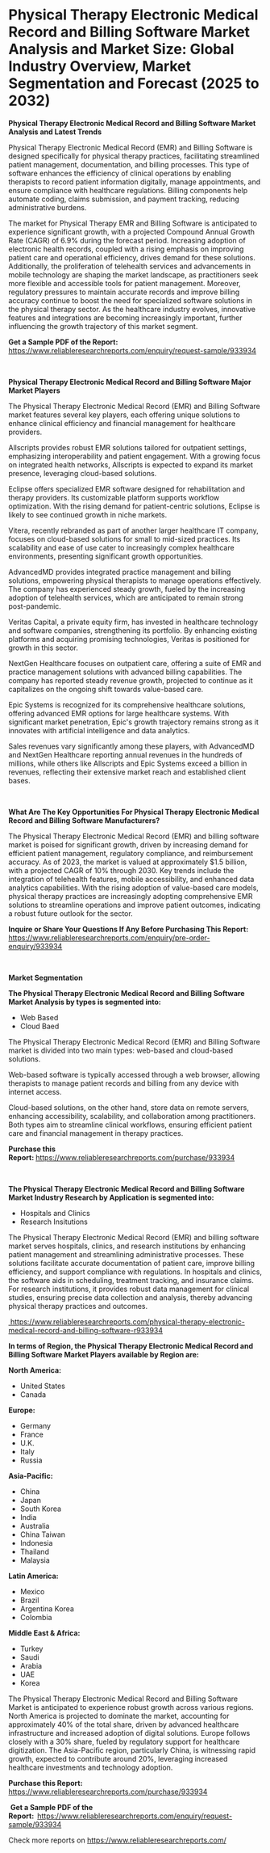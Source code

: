 <p><h1>Physical Therapy Electronic Medical Record and Billing Software Market Analysis and Market Size: Global Industry Overview, Market Segmentation and Forecast (2025 to 2032)</h1></p><p><strong>Physical Therapy Electronic Medical Record and Billing Software Market Analysis and Latest Trends</strong></p>
<p><p>Physical Therapy Electronic Medical Record (EMR) and Billing Software is designed specifically for physical therapy practices, facilitating streamlined patient management, documentation, and billing processes. This type of software enhances the efficiency of clinical operations by enabling therapists to record patient information digitally, manage appointments, and ensure compliance with healthcare regulations. Billing components help automate coding, claims submission, and payment tracking, reducing administrative burdens.</p><p>The market for Physical Therapy EMR and Billing Software is anticipated to experience significant growth, with a projected Compound Annual Growth Rate (CAGR) of 6.9% during the forecast period. Increasing adoption of electronic health records, coupled with a rising emphasis on improving patient care and operational efficiency, drives demand for these solutions. Additionally, the proliferation of telehealth services and advancements in mobile technology are shaping the market landscape, as practitioners seek more flexible and accessible tools for patient management. Moreover, regulatory pressures to maintain accurate records and improve billing accuracy continue to boost the need for specialized software solutions in the physical therapy sector. As the healthcare industry evolves, innovative features and integrations are becoming increasingly important, further influencing the growth trajectory of this market segment.</p></p>
<p><strong>Get a Sample PDF of the Report:&nbsp;</strong> <a href="https://www.reliableresearchreports.com/enquiry/request-sample/933934?utm_campaign=2042&utm_medium=2&utm_source=Github&utm_content=ia&utm_term=07032025&utm_id=physical-therapy-electronic-medical-record-and-billing-software">https://www.reliableresearchreports.com/enquiry/request-sample/933934</a></p>
<p>&nbsp;</p>
<p><strong>Physical Therapy Electronic Medical Record and Billing Software Major Market Players</strong></p>
<p><p>The Physical Therapy Electronic Medical Record (EMR) and Billing Software market features several key players, each offering unique solutions to enhance clinical efficiency and financial management for healthcare providers. </p><p>Allscripts provides robust EMR solutions tailored for outpatient settings, emphasizing interoperability and patient engagement. With a growing focus on integrated health networks, Allscripts is expected to expand its market presence, leveraging cloud-based solutions.</p><p>Eclipse offers specialized EMR software designed for rehabilitation and therapy providers. Its customizable platform supports workflow optimization. With the rising demand for patient-centric solutions, Eclipse is likely to see continued growth in niche markets.</p><p>Vitera, recently rebranded as part of another larger healthcare IT company, focuses on cloud-based solutions for small to mid-sized practices. Its scalability and ease of use cater to increasingly complex healthcare environments, presenting significant growth opportunities.</p><p>AdvancedMD provides integrated practice management and billing solutions, empowering physical therapists to manage operations effectively. The company has experienced steady growth, fueled by the increasing adoption of telehealth services, which are anticipated to remain strong post-pandemic.</p><p>Veritas Capital, a private equity firm, has invested in healthcare technology and software companies, strengthening its portfolio. By enhancing existing platforms and acquiring promising technologies, Veritas is positioned for growth in this sector.</p><p>NextGen Healthcare focuses on outpatient care, offering a suite of EMR and practice management solutions with advanced billing capabilities. The company has reported steady revenue growth, projected to continue as it capitalizes on the ongoing shift towards value-based care.</p><p>Epic Systems is recognized for its comprehensive healthcare solutions, offering advanced EMR options for large healthcare systems. With significant market penetration, Epic's growth trajectory remains strong as it innovates with artificial intelligence and data analytics.</p><p>Sales revenues vary significantly among these players, with AdvancedMD and NextGen Healthcare reporting annual revenues in the hundreds of millions, while others like Allscripts and Epic Systems exceed a billion in revenues, reflecting their extensive market reach and established client bases.</p></p>
<p>&nbsp;</p>
<p><strong>What Are The Key Opportunities For Physical Therapy Electronic Medical Record and Billing Software Manufacturers?</strong></p>
<p><p>The Physical Therapy Electronic Medical Record (EMR) and billing software market is poised for significant growth, driven by increasing demand for efficient patient management, regulatory compliance, and reimbursement accuracy. As of 2023, the market is valued at approximately $1.5 billion, with a projected CAGR of 10% through 2030. Key trends include the integration of telehealth features, mobile accessibility, and enhanced data analytics capabilities. With the rising adoption of value-based care models, physical therapy practices are increasingly adopting comprehensive EMR solutions to streamline operations and improve patient outcomes, indicating a robust future outlook for the sector.</p></p>
<p><strong>Inquire or Share Your Questions If Any Before Purchasing This Report:</strong> <a href="https://www.reliableresearchreports.com/enquiry/pre-order-enquiry/933934?utm_campaign=2042&utm_medium=2&utm_source=Github&utm_content=ia&utm_term=07032025&utm_id=physical-therapy-electronic-medical-record-and-billing-software">https://www.reliableresearchreports.com/enquiry/pre-order-enquiry/933934</a></p>
<p>&nbsp;</p>
<p><strong>Market Segmentation</strong></p>
<p><strong>The Physical Therapy Electronic Medical Record and Billing Software Market Analysis by types is segmented into:</strong></p>
<p><ul><li>Web Based</li><li>Cloud Baed</li></ul></p>
<p><p>The Physical Therapy Electronic Medical Record (EMR) and Billing Software market is divided into two main types: web-based and cloud-based solutions. </p><p>Web-based software is typically accessed through a web browser, allowing therapists to manage patient records and billing from any device with internet access. </p><p>Cloud-based solutions, on the other hand, store data on remote servers, enhancing accessibility, scalability, and collaboration among practitioners. Both types aim to streamline clinical workflows, ensuring efficient patient care and financial management in therapy practices.</p></p>
<p><strong>Purchase this Report:&nbsp;</strong><a href="https://www.reliableresearchreports.com/purchase/933934?utm_campaign=2042&utm_medium=2&utm_source=Github&utm_content=ia&utm_term=07032025&utm_id=physical-therapy-electronic-medical-record-and-billing-software">https://www.reliableresearchreports.com/purchase/933934</a></p>
<p>&nbsp;</p>
<p><strong>The Physical Therapy Electronic Medical Record and Billing Software Market Industry Research by Application is segmented into:</strong></p>
<p><ul><li>Hospitals and Clinics</li><li>Research Insitutions</li></ul></p>
<p><p>The Physical Therapy Electronic Medical Record (EMR) and billing software market serves hospitals, clinics, and research institutions by enhancing patient management and streamlining administrative processes. These solutions facilitate accurate documentation of patient care, improve billing efficiency, and support compliance with regulations. In hospitals and clinics, the software aids in scheduling, treatment tracking, and insurance claims. For research institutions, it provides robust data management for clinical studies, ensuring precise data collection and analysis, thereby advancing physical therapy practices and outcomes.</p></p>
<p><a href="https://www.reliableresearchreports.com/physical-therapy-electronic-medical-record-and-billing-software-r933934?utm_campaign=2042&utm_medium=2&utm_source=Github&utm_content=ia&utm_term=07032025&utm_id=physical-therapy-electronic-medical-record-and-billing-software">&nbsp;https://www.reliableresearchreports.com/physical-therapy-electronic-medical-record-and-billing-software-r933934</a></p>
<p><strong>In terms of Region, the Physical Therapy Electronic Medical Record and Billing Software Market Players available by Region are:</strong></p>
<p>
    <p> <strong> North America: </strong>
        <ul>
            <li>United States</li>
            <li>Canada</li>
        </ul>
        </p> 
    <p> <strong> Europe: </strong>
        <ul>
            <li>Germany</li>
            <li>France</li>
            <li>U.K.</li>
            <li>Italy</li>
            <li>Russia</li>
        </ul>
        </p> 
    <p> <strong> Asia-Pacific: </strong>
        <ul>
            <li>China</li>
            <li>Japan</li>
            <li>South Korea</li>
            <li>India</li>
            <li>Australia</li>
            <li>China Taiwan</li>
            <li>Indonesia</li>
            <li>Thailand</li>
            <li>Malaysia</li>
        </ul>
        </p> 
    <p> <strong> Latin America: </strong>
        <ul>
            <li>Mexico</li>
            <li>Brazil</li>
            <li>Argentina Korea</li>
            <li>Colombia</li>
        </ul>
        </p> 
    <p> <strong> Middle East & Africa: </strong>
        <ul>
            <li>Turkey</li>
            <li>Saudi</li>
            <li>Arabia</li>
            <li>UAE</li>
            <li>Korea</li>
        </ul>
    </p>
    </p>
<p><p>The Physical Therapy Electronic Medical Record and Billing Software Market is anticipated to experience robust growth across various regions. North America is projected to dominate the market, accounting for approximately 40% of the total share, driven by advanced healthcare infrastructure and increased adoption of digital solutions. Europe follows closely with a 30% share, fueled by regulatory support for healthcare digitization. The Asia-Pacific region, particularly China, is witnessing rapid growth, expected to contribute around 20%, leveraging increased healthcare investments and technology adoption.</p></p>
<p><strong>Purchase this Report: </strong><a href="https://www.reliableresearchreports.com/purchase/933934?utm_campaign=2042&utm_medium=2&utm_source=Github&utm_content=ia&utm_term=07032025&utm_id=physical-therapy-electronic-medical-record-and-billing-software">https://www.reliableresearchreports.com/purchase/933934</a></p>
<p>&nbsp;<strong>Get a Sample PDF of the Report:&nbsp;&nbsp;</strong><a href="https://www.reliableresearchreports.com/enquiry/request-sample/933934?utm_campaign=2042&utm_medium=2&utm_source=Github&utm_content=ia&utm_term=07032025&utm_id=physical-therapy-electronic-medical-record-and-billing-software">https://www.reliableresearchreports.com/enquiry/request-sample/933934</a></p>
<p><strong></strong></p>
<p>Check more reports on <a href="https://www.reliableresearchreports.com/?utm_campaign=2042&utm_medium=2&utm_source=Github&utm_content=ia&utm_term=07032025&utm_id=physical-therapy-electronic-medical-record-and-billing-software">https://www.reliableresearchreports.com/</a></p>